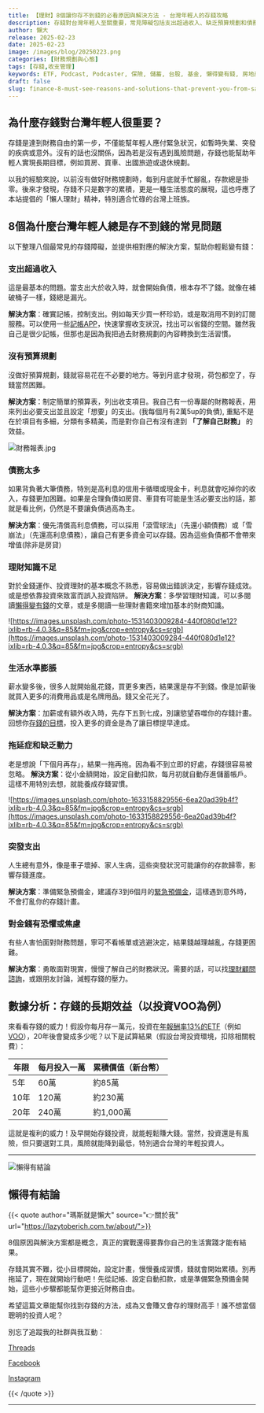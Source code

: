 ```yaml
---
title: 【理財】8個讓你存不到錢的必看原因與解決方法 - 台灣年輕人的存錢攻略
description: 存錢對台灣年輕人至關重要，常見障礙包括支出超過收入、缺乏預算規劃和債務過多。解決方案包括記帳、制定預算、優先償還高利息債務以及學習理財知識。透過早期投資和建立緊急預備金，可以有效累積財富，實現財務自由。從小目標開始，逐步養成存錢習慣。
author: 懶大
release: 2025-02-23
date: 2025-02-23
image: /images/blog/20250223.png
categories: [財務規劃與心態]
tags: [存錢,收支管理]
keywords: ETF, Podcast, Podcaster, 保險, 儲蓄, 台股, 基金, 懶得變有錢, 房地產, 投資, 投資理財, 支出, 收入, 理財, 理財規劃, 瑪斯理財兩三事, 稅務, 總體經濟, 美股, 職涯心得, 股利收入, 複委託, 記帳, 讀書心得, 財務規劃, 財商, 貸款, 資產配置, 退休規劃, 開源節流
draft: false
slug: finance-8-must-see-reasons-and-solutions-that-prevent-you-from-saving-money-a-saving-strategy-for-young-people-in-taiwan
---
```

## 為什麼存錢對台灣年輕人很重要？

存錢是達到財務自由的第一步，不僅能幫年輕人應付緊急狀況，如暫時失業、突發的疾病或意外。沒有的話也沒關係，因為若是沒有遇到風險問題，存錢也能幫助年輕人實現長期目標，例如買房、買車、出國旅遊或退休規劃。

以我的經驗來說，以前沒有做好財務規劃時，每到月底就手忙腳亂，存款總是掛零。後來才發現，存錢不只是數字的累積，更是一種生活態度的展現，這也呼應了本站提倡的「懶人理財」精神，特別適合忙碌的台灣上班族。

## 8個為什麼台灣年輕人總是存不到錢的常見問題

以下整理八個最常見的存錢障礙，並提供相對應的解決方案，幫助你輕鬆變有錢：

### 支出超過收入
這是最基本的問題。當支出大於收入時，就會開始負債，根本存不了錢。就像在補破桶子一樣，錢總是漏光。

**解決方案**：確實記帳，控制支出。例如每天少買一杯珍奶，或是取消用不到的訂閱服務。可以使用一些[記帳APP](https://www.elle.com/tw/life/tech/g63065301/spending-app-2025/)，快速掌握收支狀況，找出可以省錢的空間。雖然我自己是很少記帳，但那也是因為我把過去財務規劃的內容轉換到生活習慣。
### 沒有預算規劃
沒做好預算規劃，錢就容易花在不必要的地方。等到月底才發現，荷包都空了，存錢當然困難。

**解決方案**：制定簡單的預算表，列出收支項目。我自己有一份專屬的財務報表，用來列出必要支出並且設定「想要」的支出。(我每個月有2萬5up的負債), 重點不是在於項目有多細，分類有多精美，而是對你自己有沒有達到 **「了解自己財務」** 的效益。
    
![財務報表.jpg](images/blog/20250223_1.jpg)
    
### 債務太多
如果背負著大筆債務，特別是高利息的信用卡循環或現金卡，利息就會吃掉你的收入，存錢更加困難。如果是合理負債如房貸、車貸有可能是生活必要支出的話，那就是看比例，仍然是不要讓負債過高為主。

**解決方案**：優先清償高利息債務，可以採用「滾雪球法」（先還小額債務）或「雪崩法」（先還高利息債務），讓自己有更多資金可以存錢。因為這些負債都不會帶來增值(除非是房貸)
### 理財知識不足
對於金錢運作、投資理財的基本概念不熟悉，容易做出錯誤決定，影響存錢成效。或是想依靠投資來致富而誤入投資陷阱。
**解決方案**：多學習理財知識，可以多閱讀[懶得變有錢](https://lazytoberich.com.tw/blog/)的文章，或是多閱讀一些理財書籍來增加基本的財商知識。
    
![https://images.unsplash.com/photo-1531403009284-440f080d1e12?ixlib=rb-4.0.3&q=85&fm=jpg&crop=entropy&cs=srgb](https://images.unsplash.com/photo-1531403009284-440f080d1e12?ixlib=rb-4.0.3&q=85&fm=jpg&crop=entropy&cs=srgb)
    
### 生活水準膨脹
薪水變多後，很多人就開始亂花錢，買更多東西，結果還是存不到錢。像是加薪後就買入更多的消費用品或是名牌用品。錢又全花光了。

**解決方案**：加薪或有額外收入時，先存下五到七成，別讓慾望吞噬你的存錢計畫。回想你[存錢的目標](https://lazytoberich.com.tw/blog/finance-retirement-funds-are-not-as-insufficient-as-you-think-as-long-as-you-start-investing-now-follow-these-6-steps-to-begin-your-retirement-planning/#1%E8%A8%AD%E5%AE%9A%E4%BD%A0%E7%9A%84%E6%8A%95%E8%B3%87%E7%9B%AE%E6%A8%99)，投入更多的資金是為了讓目標提早達成。
### 拖延症和缺乏動力
老是想說「下個月再存」，結果一拖再拖。因為看不到立即的好處，存錢很容易被忽略。
**解決方案**：從小金額開始，設定自動扣款，每月初就自動存進儲蓄帳戶。這樣不用特別去想，就能養成存錢習慣。
    
![https://images.unsplash.com/photo-1633158829556-6ea20ad39b4f?ixlib=rb-4.0.3&q=85&fm=jpg&crop=entropy&cs=srgb](https://images.unsplash.com/photo-1633158829556-6ea20ad39b4f?ixlib=rb-4.0.3&q=85&fm=jpg&crop=entropy&cs=srgb)
    
### 突發支出
人生總有意外，像是車子壞掉、家人生病，這些突發狀況可能讓你的存款歸零，影響存錢進度。

**解決方案**：準備緊急預備金，建議存3到6個月的[緊急預備金](https://lazytoberich.com.tw/blog/ep5-financial-planning-is-missing-this-be-careful-just-buying-things-is-not-enough/)，這樣遇到意外時，不會打亂你的存錢計畫。
### 對金錢有恐懼或焦慮
有些人害怕面對財務問題，寧可不看帳單或逃避決定，結果錢越理越亂，存錢更困難。

**解決方案**：勇敢面對現實，慢慢了解自己的財務狀況。需要的話，可以找[理財顧問諮詢](https://lazytoberich.com.tw/contact/)，或跟朋友討論，減輕存錢的壓力。

## 數據分析：存錢的長期效益（以投資VOO為例）

來看看存錢的威力！假設你每月存一萬元，投資在[年報酬率13%的ETF](https://lazytoberich.com.tw/blog/investing-affordable-vs-luxury-etf-comparison/)（例如[VOO](https://lazytoberich.com.tw/blog/investment-is-voo-a-guaranteed-profit-in-2025-or-should-we-be-cautious-of-potential-pitfalls/)），20年後會變成多少呢？以下是試算結果（假設台灣投資環境，扣除相關稅費）：

| **年限** | **每月投入一萬** | **累積價值（新台幣）** |
| --- | --- | --- |
| 5年 | 60萬 | 約85萬 |
| 10年 | 120萬 | 約230萬 |
| 20年 | 240萬 | 約1,000萬 |

這就是複利的威力！及早開始存錢投資，就能輕鬆賺大錢。當然，投資還是有風險，但只要選對工具，風險就能降到最低，特別適合台灣的年輕投資人。

---

![懶得有結論](/images/blog/lazytobeconclude.svg)

## 懶得有結論

{{< quote author="瑪斯就是懶大" source="👉關於我" url="https://lazytoberich.com.tw/about/">}}

8個原因與解決方案都是概念，真正的實戰還得要靠你自己的生活實踐才能有結果。

存錢其實不難，從小目標開始，設定計畫，慢慢養成習慣，錢就會開始累積。別再拖延了，現在就開始行動吧！先從記帳、設定自動扣款，或是準備緊急預備金開始，這些小步驟都能幫你更接近財務自由。

希望這篇文章能幫你找到存錢的方法，成為又會賺又會存的理財高手！誰不想當個聰明的投資人呢？

別忘了追蹤我的社群與我互動：

[Threads](https://www.threads.net/@lazytoberich/)

[Facebook](https://www.facebook.com/lazytoberich)

[Instagram](https://www.instagram.com/lazytoberich/)

{{< /quote >}}

---
